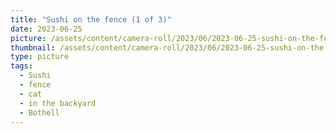 ```yaml
---
title: "Sushi on the fence (1 of 3)"
date: 2023-06-25
picture: /assets/content/camera-roll/2023/06/2023-06-25-sushi-on-the-fence-1/20230625_223106442_iOS.jpg
thumbnail: /assets/content/camera-roll/2023/06/2023-06-25-sushi-on-the-fence-1/20230625_223106442_iOS-thumbnail.jpg
type: picture
tags:
  - Sushi
  - fence
  - cat
  - in the backyard
  - Bothell
---
```

